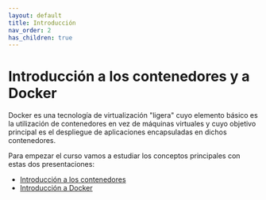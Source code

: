 ```yaml
---
layout: default
title: Introducción
nav_order: 2
has_children: true
---
```


# Introducción a los contenedores y a Docker

Docker es una tecnología de virtualización "ligera" cuyo elemento básico es la utilización de contenedores en vez de máquinas virtuales y cuyo objetivo principal es el despliegue de aplicaciones encapsuladas en dichos contenedores.

Para empezar el curso vamos a estudiar los conceptos principales con estas dos presentaciones:

* [Introducción a los contenedores](introduccion_contenedores.pdf)
* [Introducción a Docker](pdf/introduccion_docker.pdf)
